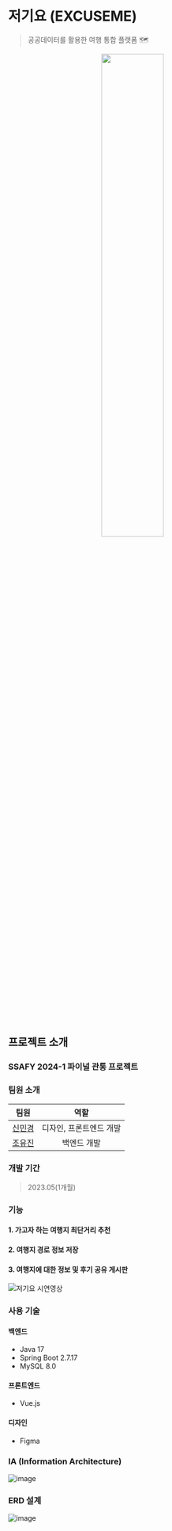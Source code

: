 # 저기요 (EXCUSEME) 
> 공공데이터를 활용한 여행 통합 플랫폼 🗺

<p align="center">
  <img src="" width="50%" >
</p>

## 프로젝트 소개
### SSAFY 2024-1 파이널 관통 프로젝트 

### 팀원 소개

|     팀원     |                       역할                        |
| :---------: | :----------------------------------------------: | 
|  [신민경](https://github.com/minggwen)  |     디자인, 프론트엔드 개발   |
| [조유진](https://github.com/2oooo914)  |  백엔드 개발  |

### 개발 기간 
> 2023.05(1개월)

### 기능 
#### 1. 가고자 하는 여행지 최단거리 추천

#### 2. 여행지 경로 정보 저장

#### 3. 여행지에 대한 정보 및 후기 공유 게시판

![저기요 시연영상]()


### 사용 기술
#### 백엔드
- Java 17
- Spring Boot 2.7.17
- MySQL 8.0

#### 프론트엔드
- Vue.js

#### 디자인
- Figma

### IA (Information Architecture)
![image]()


### ERD 설계
![image]()

